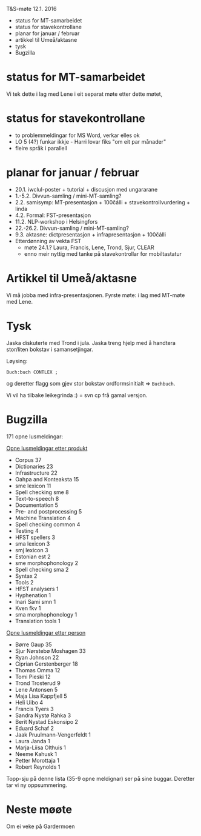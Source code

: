 T&S-møte 12.1. 2016

* status for MT-samarbeidet
* status for stavekontrollane
* planar for januar / februar
* artikkel til Umeå/aktasne
* tysk
* Bugzilla

# status for MT-samarbeidet

Vi tek dette i lag med Lene i eit separat møte etter dette møtet,

# status for stavekontrollane

* to problemmeldingar for MS Word, verkar elles ok
* LO 5 (4?) funkar ikkje - Harri lovar fiks "om eit par månader"
* fleire språk i parallell

# planar for januar / februar

* 20.1. iwclul-poster + tutorial + discusjon med ungararane
* 1.-5.2. Divvun-samling / mini-MT-samling?
* 2.2. samisymp: MT-presentasjon + 100čálli + stavekontrollvurdering + linda
* 4.2. Formal: FST-presentasjon
* 11.2. NLP-workshop i Helsingfors
* 22.-26.2. Divvun-samling / mini-MT-samling?
* 9.3. aktasne: dictpresentasjon + infrapresentasjon + 100čálli
* Etterdønning av vekta FST
    - møte 24.1.? Laura, Francis, Lene, Trond, Sjur, CLEAR
    - enno meir nyttig med tanke på stavekontrollar for mobiltastatur

# Artikkel til Umeå/aktasne

Vi må jobba med infra-presentasjonen. Fyrste møte: i lag med MT-møte med Lene.

# Tysk

Jaska diskuterte med Trond i jula. Jaska treng hjelp med å handtera stor/liten
bokstav i samansetjingar.

Løysing:

`Buch:buch CONTLEX ;`

og deretter flagg som gjev stor bokstav ordformsinitialt => `Buchbuch`.

Vi vil ha tilbake leikegrinda :) = svn cp frå gamal versjon.

# Bugzilla

171 opne lusmeldingar:

[Opne lusmeldingar etter produkt](http://giellatekno.uit.no/bugzilla/report.cgi?x_axis_field=&y_axis_field=product&z_axis_field=&no_redirect=1&query_format=report-table&short_desc_type=allwordssubstr&short_desc=&bug_status=NEW&bug_status=ASSIGNED&bug_status=REOPENED&longdesc_type=allwordssubstr&longdesc=&bug_file_loc_type=allwordssubstr&bug_file_loc=&keywords_type=allwords&keywords=&deadlinefrom=&deadlineto=&bug_id=&bug_id_type=anyexact&emailassigned_to1=1&emailtype1=substring&email1=&emailassigned_to2=1&emailreporter2=1&emailcc2=1&emailtype2=substring&email2=&emailtype3=substring&email3=&chfieldvalue=&chfieldfrom=&chfieldto=Now&j_top=AND&f1=noop&o1=noop&v1=&format=table&action=wrap)

* Corpus	37
* Dictionaries	23
* Infrastructure	22
* Oahpa and Konteaksta	15
* sme lexicon	11
* Spell checking sme	8
* Text-to-speech	8
* Documentation	5
* Pre- and postprocessing	5
* Machine Translation	4
* Spell checking common	4
* Testing	4
* HFST spellers	3
* sma lexicon	3
* smj lexicon	3
* Estonian est	2
* sme morphophonology	2
* Spell checking sma	2
* Syntax	2
* Tools	2
* HFST analysers	1
* Hyphenation	1
* Inari Sami smn	1
* Kven fkv	1
* sma morphophonology	1
* Translation tools	1

[Opne lusmeldingar etter  person](http://giellatekno.uit.no/bugzilla/report.cgi?x_axis_field=&y_axis_field=assigned_to_realname&z_axis_field=&no_redirect=1&query_format=report-table&short_desc_type=allwordssubstr&short_desc=&bug_status=NEW&bug_status=ASSIGNED&bug_status=REOPENED&longdesc_type=allwordssubstr&longdesc=&bug_file_loc_type=allwordssubstr&bug_file_loc=&keywords_type=allwords&keywords=&deadlinefrom=&deadlineto=&bug_id=&bug_id_type=anyexact&emailassigned_to1=1&emailtype1=substring&email1=&emailassigned_to2=1&emailreporter2=1&emailcc2=1&emailtype2=substring&email2=&emailtype3=substring&email3=&chfieldvalue=&chfieldfrom=&chfieldto=Now&j_top=AND&f1=noop&o1=noop&v1=&format=table&action=wrap)

* Børre Gaup	35
* Sjur Nørstebø Moshagen	33
* Ryan Johnson	22
* Ciprian Gerstenberger	18
* Thomas Omma	12
* Tomi Pieski	12
* Trond Trosterud	9
* Lene Antonsen	5
* Maja Lisa Kappfjell	5
* Heli Uibo	4
* Francis Tyers	3
* Sandra Nystø Rahka	3
* Berit Nystad Eskonsipo	2
* Eduard Schaf	2
* Jaak Pruulmann-Vengerfeldt	1
* Laura Janda	1
* Marja-Liisa Olthuis	1
* Neeme Kahusk	1
* Petter Morottaja	1
* Robert Reynolds	1

Topp-sju på denne lista (35-9 opne meldignar) ser på sine buggar. Deretter tar
vi ny oppsummering.

#  Neste møøte

Om ei veke på Gardermoen
